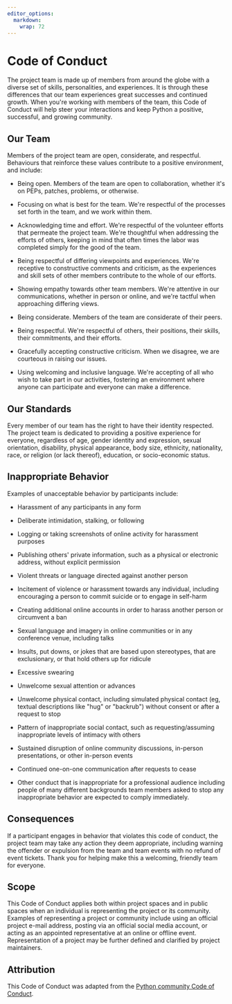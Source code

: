 ```yaml
---
editor_options: 
  markdown: 
    wrap: 72
---
```


# Code of Conduct

The project team is made up of members from around the globe with a
diverse set of skills, personalities, and experiences. It is through
these differences that our team experiences great successes and
continued growth. When you're working with members of the team,
this Code of Conduct will help steer your interactions and keep Python a
positive, successful, and growing community.

## Our Team

Members of the project team are open, considerate, and respectful.
Behaviours that reinforce these values contribute to a positive
environment, and include:

-   Being open. Members of the team are open to collaboration,
    whether it's on PEPs, patches, problems, or otherwise.

-   Focusing on what is best for the team. We're respectful of the
    processes set forth in the team, and we work within them.

-   Acknowledging time and effort. We're respectful of the volunteer
    efforts that permeate the project team. We're thoughtful when
    addressing the efforts of others, keeping in mind that often times
    the labor was completed simply for the good of the team.

-   Being respectful of differing viewpoints and experiences. We're
    receptive to constructive comments and criticism, as the experiences
    and skill sets of other members contribute to the whole of our
    efforts.

-   Showing empathy towards other team members. We're attentive in
    our communications, whether in person or online, and we're tactful
    when approaching differing views.

-   Being considerate. Members of the team are considerate of their
    peers.

-   Being respectful. We're respectful of others, their positions, their
    skills, their commitments, and their efforts.

-   Gracefully accepting constructive criticism. When we disagree, we
    are courteous in raising our issues.

-   Using welcoming and inclusive language. We're accepting of all who
    wish to take part in our activities, fostering an environment where
    anyone can participate and everyone can make a difference.

## Our Standards

Every member of our team has the right to have their identity
respected. The project team is dedicated to providing a positive
experience for everyone, regardless of age, gender identity and
expression, sexual orientation, disability, physical appearance, body
size, ethnicity, nationality, race, or religion (or lack thereof),
education, or socio-economic status.

## Inappropriate Behavior

Examples of unacceptable behavior by participants include:

-   Harassment of any participants in any form

-   Deliberate intimidation, stalking, or following

-   Logging or taking screenshots of online activity for harassment
    purposes

-   Publishing others' private information, such as a physical or
    electronic address, without explicit permission

-   Violent threats or language directed against another person

-   Incitement of violence or harassment towards any individual,
    including encouraging a person to commit suicide or to engage in
    self-harm

-   Creating additional online accounts in order to harass another
    person or circumvent a ban

-   Sexual language and imagery in online communities or in any
    conference venue, including talks

-   Insults, put downs, or jokes that are based upon stereotypes, that
    are exclusionary, or that hold others up for ridicule

-   Excessive swearing

-   Unwelcome sexual attention or advances

-   Unwelcome physical contact, including simulated physical contact
    (eg, textual descriptions like "hug" or "backrub") without consent
    or after a request to stop

-   Pattern of inappropriate social contact, such as requesting/assuming
    inappropriate levels of intimacy with others

-   Sustained disruption of online community discussions, in-person
    presentations, or other in-person events

-   Continued one-on-one communication after requests to cease

-   Other conduct that is inappropriate for a professional audience
    including people of many different backgrounds team members
    asked to stop any inappropriate behavior are expected to comply
    immediately.

## Consequences

If a participant engages in behavior that violates this code of conduct,
the project team may take any action they deem appropriate, including
warning the offender or expulsion from the team and team
events with no refund of event tickets. Thank you for helping make this
a welcoming, friendly team for everyone.

## Scope

This Code of Conduct applies both within project spaces and in public
spaces when an individual is representing the project or its community.
Examples of representing a project or community include using an
official project e-mail address, posting via an official social media
account, or acting as an appointed representative at an online or
offline event. Representation of a project may be further defined and
clarified by project maintainers.

## Attribution

This Code of Conduct was adapted from the [Python community Code of
Conduct](https://www.python.org/psf/conduct/).
